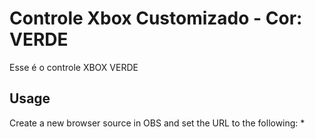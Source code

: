 # Controle Xbox Customizado - Cor: VERDE
Esse é o controle XBOX VERDE
## Usage
Create a new browser source in OBS and set the URL to the following:
* 